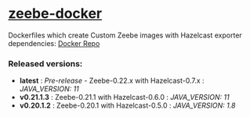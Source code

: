 # [zeebe-docker](https://github.com/livspaceeng/zeebe-docker)

Dockerfiles which create Custom Zeebe images with Hazelcast exporter dependencies: [Docker Repo](https://hub.docker.com/repository/docker/livspaceeng/zeebe)

### Released versions:
- **latest** : _Pre-release_ - Zeebe-0.22.x with Hazelcast-0.7.x : _JAVA_VERSION: 11_
- **v0.21.1.3** : Zeebe-0.21.1 with Hazelcast-0.6.0 : _JAVA_VERSION: 11_
- **v0.20.1.2** : Zeebe-0.20.1 with Hazelcast-0.5.0 : _JAVA_VERSION: 1.8_
